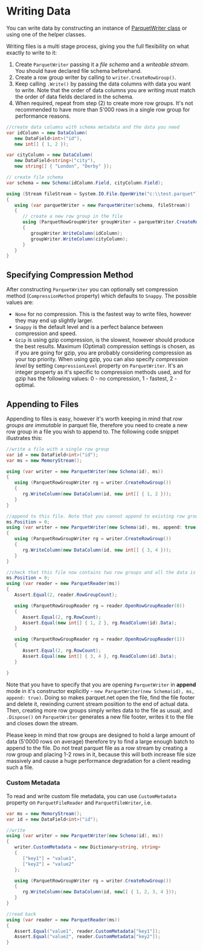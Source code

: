 # Writing Data

You can write data by constructing an instance of [ParquetWriter class](../src/Parquet/ParquetWriter.cs) or using one of the helper classes.

Writing files is a multi stage process, giving you the full flexibility on what exactly to write to it:

1. Create `ParquetWriter` passing it a *file schema* and a *writeable stream*. You should have declared file schema beforehand.
2. Create a row group writer by calling to `writer.CreateRowGroup()`.
3. Keep calling `.Write()` by passing the data columns with data you want to write. Note that the order of data columns you are writing must match the order of data fields declared in the schema.
4. When required, repeat from step (2) to create more row groups. It's not recommended to have more than 5'000 rows in a single row group for performance reasons.

```csharp
//create data columns with schema metadata and the data you need
var idColumn = new DataColumn(
   new DataField<int>("id"),
   new int[] { 1, 2 });

var cityColumn = new DataColumn(
   new DataField<string>("city"),
   new string[] { "London", "Derby" });

// create file schema
var schema = new Schema(idColumn.Field, cityColumn.Field);

using (Stream fileStream = System.IO.File.OpenWrite("c:\\test.parquet"))
{
   using (var parquetWriter = new ParquetWriter(schema, fileStream))
   {
      // create a new row group in the file
      using (ParquetRowGroupWriter groupWriter = parquetWriter.CreateRowGroup())
      {
         groupWriter.WriteColumn(idColumn);
         groupWriter.WriteColumn(cityColumn);
      }
   }
}
```

## Specifying Compression Method

After constructing `ParquetWriter` you can optionally set compression method (`CompressionMethod` property) which defaults to `Snappy`. The possible values are:

- `None` for no compression. This is the fastest way to write files, however they may end up slightly larger.
- `Snappy` is the default level and is a perfect balance between compression and speed.
- `Gzip` is using gzip compression, is the slowest, however should produce the best results. Maximum (Optimal) compression settings is chosen, as if you are going for gzip, you are probably considering compression as your top priority. When using gzip, you can also specify *compression level* by setting `CompressionLevel` property on `ParquetWriter`. It's an integer property as it's specific to compression methods used, and for gzip has the following values: 0 - no compression, 1 - fastest, 2 - optimal.


## Appending to Files

Appending to files is easy, however it's worth keeping in mind that *row groups are immutable* in parquet file, therefore you need to create a new row group in a file you wish to append to. The following code snippet illustrates this:

```csharp
//write a file with a single row group
var id = new DataField<int>("id");
var ms = new MemoryStream();

using (var writer = new ParquetWriter(new Schema(id), ms))
{
   using (ParquetRowGroupWriter rg = writer.CreateRowGroup())
   {
      rg.WriteColumn(new DataColumn(id, new int[] { 1, 2 }));
   }
}

//append to this file. Note that you cannot append to existing row group, therefore create a new one
ms.Position = 0;
using (var writer = new ParquetWriter(new Schema(id), ms, append: true))
{
   using (ParquetRowGroupWriter rg = writer.CreateRowGroup())
   {
      rg.WriteColumn(new DataColumn(id, new int[] { 3, 4 }));
   }
}

//check that this file now contains two row groups and all the data is valid
ms.Position = 0;
using (var reader = new ParquetReader(ms))
{
   Assert.Equal(2, reader.RowGroupCount);

   using (ParquetRowGroupReader rg = reader.OpenRowGroupReader(0))
   {
      Assert.Equal(2, rg.RowCount);
      Assert.Equal(new int[] { 1, 2 }, rg.ReadColumn(id).Data);
   }

   using (ParquetRowGroupReader rg = reader.OpenRowGroupReader(1))
   {
      Assert.Equal(2, rg.RowCount);
      Assert.Equal(new int[] { 3, 4 }, rg.ReadColumn(id).Data);
   }

}

```

Note that you have to specify that you are opening `ParquetWriter` in **append** mode in it's constructor explicitly - `new ParquetWriter(new Schema(id), ms, append: true)`. Doing so makes parquet.net open the file, find the file footer and delete it, rewinding current stream posiition to the end of actual data. Then, creating more row groups simply writes data to the file as usual, and `.Dispose()` on `ParquetWriter` generates a new file footer, writes it to the file and closes down the stream.

Please keep in mind that row groups are designed to hold a large amount of data (5'0000 rows on average) therefore try to find a large enough batch to append to the file. Do not treat parquet file as a row stream by creating a row group and placing 1-2 rows in it, because this will both increase file size massively and cause a huge performance degradation for a client reading such a file.

### Custom Metadata

To read and write custom file metadata, you can use `CustomMetadata` property on `ParquetFileReader` and `ParquetFileWriter`, i.e.

```csharp
var ms = new MemoryStream();
var id = new DataField<int>("id");

//write
using (var writer = new ParquetWriter(new Schema(id), ms))
{
   writer.CustomMetadata = new Dictionary<string, string>
   {
      ["key1"] = "value1",
      ["key2"] = "value2"
   };

   using (ParquetRowGroupWriter rg = writer.CreateRowGroup())
   {
      rg.WriteColumn(new DataColumn(id, new[] { 1, 2, 3, 4 }));
   }
}

//read back
using (var reader = new ParquetReader(ms))
{
   Assert.Equal("value1", reader.CustomMetadata["key1"]);
   Assert.Equal("value2", reader.CustomMetadata["key2"]);
}
```
